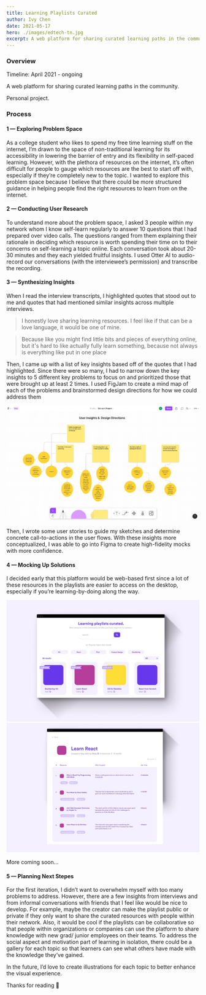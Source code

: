 ```yaml
---
title: Learning Playlists Curated
author: Ivy Chen
date: 2021-05-17
hero: ./images/edtech-tn.jpg
excerpt: A web platform for sharing curated learning paths in the community
---
```


### Overview


Timeline: April 2021 - ongoing 

A web platform for sharing curated learning paths in the community.

Personal project.


### Process 


#### 1 — Exploring Problem Space 

As a college student who likes to spend my free time learning stuff on the internet, I’m drawn to the space of non-traditional learning for its accessibility in lowering the barrier of entry and its flexibility in self-paced learning. However, with the plethora of resources on the internet, it’s often difficult for people to gauge which resources are the best to start off with, especially if they’re completely new to the topic. I wanted to explore this problem space because I believe that there could be more structured guidance in helping people find the right resources to learn from on the internet. 

#### 2 — Conducting User Research 

To understand more about the problem space, I asked 3 people within my network whom I know self-learn regularly to answer 10 questions that I had prepared over video calls. The questions ranged from them explaining their rationale in deciding which resource is worth spending their time on to their concerns on self-learning a topic online. Each conversation took about 20-30 minutes and they each yielded fruitful insights. I used Otter AI to audio-record our conversations (with the interviewee’s permission) and transcribe the recording.

#### 3 — Synthesizing Insights  

When I read the interview transcripts, I highlighted quotes that stood out to me and quotes that had mentioned similar insights across multiple interviews. 

>I honestly love sharing learning resources. I feel like if that can be a love language, it would be one of mine.

>Because like you might find little bits and pieces of everything online, but it's hard to like actually fully learn something, because not always is everything like put in one place

Then, I came up with a list of key insights based off of the quotes that I had highlighted. Since there were so many, I had to narrow down the key insights to 5 different key problems to focus on and prioritized those that were brought up at least 2 times. I used FigJam to create a mind map of each of the problems and brainstormed design directions for how we could address them

<div className="Image__Small">
  <img
    src="./images/edtech-figjam.jpg"
    title="figjam"
    alt="Alt text"
  />
</div>

Then, I wrote some user stories to guide my sketches and determine concrete call-to-actions in the user flows. With these insights more conceptualized, I was able to go into Figma to create high-fidelity mocks with more confidence. 


#### 4 — Mocking Up Solutions

I decided early that this platform would be web-based first since a lot of these resources in the playlists are easier to access on the desktop, especially if you’re learning-by-doing along the way. 

<div className="Image__Small">
  <img
    src="./images/home-screen.jpg"
    title="home"
    alt="Alt text"
  />
</div>

<div className="Image__Small">
  <img
    src="./images/learn-react.jpg"
    title="react"
    alt="Alt text"
  />
</div>

More coming soon...


#### 5 — Planning Next Stepes

For the first iteration, I didn’t want to overwhelm myself with too many problems to address. However, there are a few insights from interviews and from informal conversations with friends that I feel like would be nice to develop. For example, maybe the creator can make the playlist public or private if they only want to share the curated resources with people within their network. Also, it would be cool if the playlists can be collaborative so that people within organizations or companies can use the platform to share knowledge with new grad/ junior employees on their teams. To address the social aspect and motivation part of learning in isolation, there could be a gallery for each topic so that learners can see what others have made with the knowledge they’ve gained. 

In the future, I’d love to create illustrations for each topic to better enhance the visual experience.

Thanks for reading 💜 